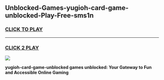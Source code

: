 
## Unblocked-Games-yugioh-card-game-unblocked-Play-Free-sms1n
<h3>
<a href="https://premium76.site?title=yugioh-card-game-unblocked&ref=17A">CLICK TO PLAY</a></h3>
<hr>

<h3>
<a href="https://premium76.site?title=yugioh-card-game-unblocked&ref=17A">CLICK 2 PLAY</a>
  
</h3>

<a href="https://premium76.site?title=yugioh-card-game-unblocked&ref=17A"><img src="https://clearcache.store/games.png"></a>


**yugioh-card-game-unblocked games unblocked: Your Gateway to Fun and Accessible Online Gaming**
